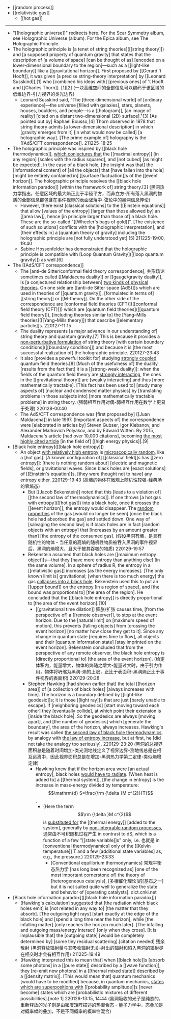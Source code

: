 - [[random process]]
- [[relativistic gas]]
    - [[hot gas]]
- ---
- "[[holographic universe]]" redirects here. For the Scar Symmetry album, see Holographic Universe (album). For the Epica album, see The Holographic Principle.
- The holographic principle is [a tenet of string theories]([[string theory]]) and [a supposed property of quantum gravity] that states that the description of [a volume of space] [can be thought of as] [encoded on a lower-dimensional boundary to the region]—such as a [[light-like boundary]] like a [[gravitational horizon]]. First proposed by [[Gerard 't Hooft]], it was given [a precise string-theory interpretation] by [[Leonard Susskind]],[1] who [combined his ideas with] [previous ones] of 't Hooft and [[Charles Thorn]]. [1][2] 
(一块高维空间的全部信息可以编码于该区域的低维边界-引力视界的类光边界)
    - Leonard Susskind said, “The [three-dimensional world] of [ordinary experience]––the universe [filled with galaxies], stars, planets, houses, boulders, and people––is a [[hologram]], [an image of reality] [cited on a distant two-dimensional (2D) surface]."[3] [As pointed out by] Raphael Bousso,[4] Thorn observed in 1978 that string theory admits [a lower-dimensional description] in which [gravity emerges from it] [in what would now be called] [a holographic way]. [The prime example of] holography is the [[AdS/CFT correspondence]].
211225-18:25
- The holographic principle was inspired by [[black hole thermodynamics]], [which conjectures that](((irHwhxIRq))) the [[maximal entropy]] [in any region] [scales with the radius squared], and [not cubed] [as might be expected]. In the case of a black hole, [the insight was that] the [informational content] of [all the objects] that [have fallen into the hole] [might be entirely contained in] [[surface fluctuation]]s of the [[event horizon]]. The holographic principle resolves the [[black hole information paradox]] [within the framework of] string theory.[3] 
(黑洞热力学指出，任意区域的最大熵正比于半径平方，而非立方-所有落入黑洞的物质的全部信息都包含在事件视界的表面涨落中-弦论中的黑洞信息悖论)
    - However, there exist [classical solutions] to the [[Einstein equations]] that allow [values of the entropy] [larger than those allowed by] an [[area law]], hence [in principle larger than those of] a black hole. These are the so-called "[[Wheeler's bags of gold]]". [The existence of such solutions] conflicts with the [holographic interpretation], and [their effects in] a [quantum theory of gravity] including the holographic principle are [not fully understood yet].[5]
211225-19:00, 19:40
    - Sabine Hossenfelder has demonstrated that the holographic principle is compatible with [Loop Quantum Gravity]([[loop quantum gravity]]) as well.[6]
- The [[AdS/CFT correspondence]]
    - The [anti-de Sitter/conformal field theory correspondence], 共形场论 sometimes called [[Maldacena duality]] or [[gauge/gravity duality]], is [a conjectured relationship between] [two kinds of physical theories](((XgmY0O5Sj))). On one side are [[anti-de Sitter space (AdS)]]s which are used in theories of [[quantum gravity]], [formulated in terms of] [[string theory]] or [[M-theory]]. On the other side of the correspondence are [conformal field theories (CFT)]([[conformal field theory (CFT)]]) which are [quantum field theories]([[quantum field theory]]), [including theories similar to] the [Yang–Mills theories]([[Yang–Mills theory]]) that describe [[elementary particle]]s.
220127-11:15
    - The duality represents [a major advance in our understanding of] string theory and quantum gravity.[7] This is because it provides a [non-perturbative formulation](((314Snblzm))) of string theory [with certain boundary conditions]([[boundary condition]]) and because it is [the most successful realization of] the holographic principle.
220127-23:43
    - It also [provides a powerful toolkit for] studying [strongly coupled](((SPZQAFDsa))) quantum field theories.[8] [Much of the usefulness of] the duality [results from the fact that] it is a [[strong-weak duality]]: when the fields of the quantum field theory are [strongly interacting](((SPZQAFDsa))), the ones in the [[gravitational theory]] are [weakly interacting] and thus [more mathematically tractable]. [This fact has been used to] [study many aspects of] [nuclear and condensed matter physics] by [translating problems in those subjects into] [more mathematically tractable problems] in string theory.
(强弱相互作用对偶-弱相互作用在数学上更易于处理)
220128-00:40
    - The AdS/CFT correspondence was [first proposed by] [[Juan Maldacena]] in late 1997. [Important aspects of] the correspondence were [elaborated in articles by] Steven Gubser, Igor Klebanov, and Alexander Markovich Polyakov, and by Edward Witten. By 2015, Maldacena's article [had over 10,000 citations], becoming [the most highly cited article](((uAP2WoJYY))) [in the field of] [[high energy physics]].[9]
- [Black hole entropy]([[black hole entropy]])
    - An object [with relatively high entropy](((gOE3b7p-n))) is [microscopically random](((Fiiu8kM5p))), like a [hot gas]. [A known configuration of] [[classical field]]s has [[zero entropy]]: [there is nothing random about] [electric and magnetic fields], or gravitational waves. Since black holes are [exact solutions] of [[Einstein's equation]]s, [they were thought not to have] any entropy either.
220129-19:43
(高熵的物体在微观上随机性较强-经典场的零熵态)
        - But [[Jacob Bekenstein]] noted that this [leads to a violation of] [[the second law of thermodynamics]]. If one throws [a hot gas with entropy]([[hot gas]]) into a black hole, once it crosses the [[event horizon]], the entropy would disappear. The [random properties](((Fiiu8kM5p))) of the gas [would no longer be seen] [once the black hole had absorbed the gas] and settled down. One way of [salvaging the second law] is if black holes are in fact [random objects with an entropy] that [increases by an amount greater than] [the entropy of the consumed gas].
(假设黑洞有熵，是具有随机性的物体 - 当任意的高熵的随机性物质被吞入黑洞的事件视界后，黑洞的熵增大，且大于被其吞噬的物质)
220129-19:57
        - Bekenstein assumed that black holes are [[maximum entropy object]]s—that they [have more entropy than anything else] [in the same volume]. In a sphere of radius R, the entropy in a [[relativistic gas]] increases [as the energy increases]. [The only known limit is] gravitational; [when there is too much energy] the gas [collapses into a black hole](((4yVoRAzZf))). Bekenstein used this to put an [[upper bound]] on the entropy [in a region of space], and [the bound was proportional to] [the area of the region]. He concluded that the [[black hole entropy]] is directly proportional to [the area of the event horizon].[10] 
            - [[gravitational time dilation]] 膨胀/扩张 causes time, [from the perspective of] a [[remote observer]], to stop at the event horizon. Due to the [natural limit] on [maximum speed of motion], this prevents [falling objects] from [crossing the event horizon] [no matter how close they get to it]. Since any change in quantum state [requires time to flow], all objects and their [quantum information state] [stay imprinted on the event horizon]. Bekenstein concluded that from the perspective of any remote observer, the black hole entropy is [directly proportional to] [the area of the event horizon].
(给定体积内，能量增大，物体的熵随之增大-能量过大时，由于引力作用，物体将坍缩为黑洞-熵的上限，正比于表面积-黑洞熵正比于事件视界的表面积)
220129-20:28
        - Stephen Hawking [had shown earlier that] the total [[horizon area]] of [a collection of black holes] [always increases with time]. The horizon is a boundary defined by [[light-like geodesic]]s; it is those [[light ray]]s that are just [barely unable to escape]. If [neighboring geodesics] [start moving toward each other] they [eventually collide], at which point their extension is [inside the black hole]. So the geodesics are always [moving apart], and [the number of geodesics] which [generate the boundary], the area of the horizon, always increases. Hawking's result was called [the second law of black hole thermodynamics](((bgcguOkLH))), by analogy with [the law of entropy increase](((6jUysxvZP))), but at first, he [did not take the analogy too seriously].
220129-23:20
(黑洞的总视界面积总是随着时间增加-类光测地线定义了视界边界-测地线总是在相互远离中，因此视界面积总是在增加-黑洞热力学第二定律-类似熵增定律)
            - Hawking knew that if the horizon area were [an actual entropy], black holes [would have to radiate](((qUmI6Te6S))). [When heat is added to] a [[thermal system]], [the change in entropy] is the increase in mass-energy divided by temperature:
$$\mathrm{d} S=\frac{\rm {\delta }M c^{2}}{T}$$.
                - (Here the term $$\rm {\delta }M c^{2}$$ is [substituted for](((BhOF9A9X_))) the [[thermal energy]] [added to the system], generally by [non-integrable random processes](((U52AehBuu))), 通常由不可积随机过程产生 in contrast to dS, which is a function of a few "[[state variable]]s" only, i.e. 也就是 in [conventional thermodynamics] only of the [[Kelvin temperature]] T and a few [additional state variables] as, e.g., the pressure.)
220129-23:33
                    - [Conventional equilibrium thermodynamics] 常规平衡态热力学 [has long been recognized as] [one of the most important cornerstone of] the theory of [heterogeneous catalysis], [多相催化理论]的[基石之一] but it is not suited quite well to generalize the state and behavior of [operating catalysts]. dict.cnki.net
- [Black hole information paradox]([[black hole information paradox]])
    - [Hawking's calculation] suggested that [the radiation which black holes emit] is [not related in any way to] [the matter that they absorb]. [The outgoing light rays] [start exactly at the edge of the black hole] and [spend a long time near the horizon], while [the infalling matter] [only reaches the horizon much later]. [The infalling and outgoing mass/energy interact] [only when they cross]. [It is implausible that] the [outgoing state] [would be completely determined by] [some tiny residual scattering].[citation needed] 残余散射
(黑洞释放辐射量与其吸收辐射无关-射出的辐射和陷入黑洞的辐射尽在相交时才会有相互作用)
211225-19:49
    - [Hawking interpreted this to mean that] when [[black hole]]s [absorb some photons] in a [[pure state]] described by a [[wave function]], they [re-emit new photons] in a [[thermal mixed state]] described by a [[density matrix]]. [This would mean that] quantum mechanics [would have to be modified] because, in quantum mechanics, [states which are superpositions with](((PV4WEEVrV))) [[probability amplitude]]s [never become] states which are [probabilistic mixtures of different possibilities].[note 1]
220126-13:15, 14:44
(黑洞吸收的光子是纯态的，重新释放的光子则是由密度矩阵描述的热混合态 - 量子力学中，态叠加是对概率幅的叠加，不是不同概率的概率性混合)
